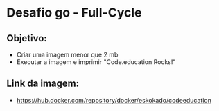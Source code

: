 # Desafio go - Full-Cycle
## Objetivo:
  - Criar uma imagem menor que 2 mb
  - Executar a imagem e imprimir "Code.education Rocks!" 

## Link da imagem:
  - https://hub.docker.com/repository/docker/eskokado/codeeducation